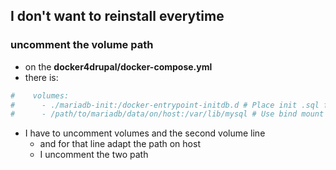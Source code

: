 ## I don't want to reinstall everytime

### uncomment the volume path

* on the __docker4drupal/docker-compose.yml__
* there is:
```yaml
#    volumes:
#      - ./mariadb-init:/docker-entrypoint-initdb.d # Place init .sql file(s) here.
#      - /path/to/mariadb/data/on/host:/var/lib/mysql # Use bind mount
``` 
* I have to uncomment volumes and the second volume line
  * and for that line adapt the path on host
  * I uncomment the two path